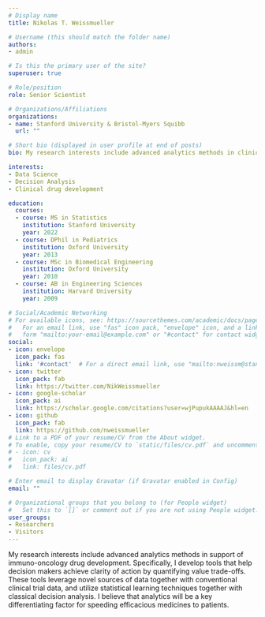 ```yaml
---
# Display name
title: Nikolas T. Weissmueller

# Username (this should match the folder name)
authors:
- admin

# Is this the primary user of the site?
superuser: true

# Role/position
role: Senior Scientist

# Organizations/Affiliations
organizations:
- name: Stanford University & Bristol-Myers Squibb
  url: ""

# Short bio (displayed in user profile at end of posts)
bio: My research interests include advanced analytics methods in clinical drug development.

interests:
- Data Science
- Decision Analysis
- Clinical drug development 

education:
  courses:
  - course: MS in Statistics
    institution: Stanford University
    year: 2022
  - course: DPhil in Pediatrics
    institution: Oxford University
    year: 2013
  - course: MSc in Biomedical Engineering
    institution: Oxford University
    year: 2010
  - course: AB in Engineering Sciences
    institution: Harvard University
    year: 2009

# Social/Academic Networking
# For available icons, see: https://sourcethemes.com/academic/docs/page-builder/#icons
#   For an email link, use "fas" icon pack, "envelope" icon, and a link in the
#   form "mailto:your-email@example.com" or "#contact" for contact widget.
social:
- icon: envelope
  icon_pack: fas
  link: '#contact'  # For a direct email link, use "mailto:nweissm@stanford.edu".
- icon: twitter
  icon_pack: fab
  link: https://twitter.com/NikWeissmueller
- icon: google-scholar
  icon_pack: ai
  link: https://scholar.google.com/citations?user=wjPupukAAAAJ&hl=en
- icon: github
  icon_pack: fab
  link: https://github.com/nweissmueller
# Link to a PDF of your resume/CV from the About widget.
# To enable, copy your resume/CV to `static/files/cv.pdf` and uncomment the lines below.
# - icon: cv
#   icon_pack: ai
#   link: files/cv.pdf

# Enter email to display Gravatar (if Gravatar enabled in Config)
email: ""

# Organizational groups that you belong to (for People widget)
#   Set this to `[]` or comment out if you are not using People widget.
user_groups:
- Researchers
- Visitors
---
```


My research interests include advanced analytics methods in support of immuno-oncology drug development. Specifically, I develop tools that help decision makers achieve clarity of action by quantifying value trade-offs. These tools leverage novel sources of data together with conventional clinical trial data, and utilize statistical learning techniques together with classical decision analysis. I believe that analytics will be a key differentiating factor for speeding efficacious medicines to patients. 
